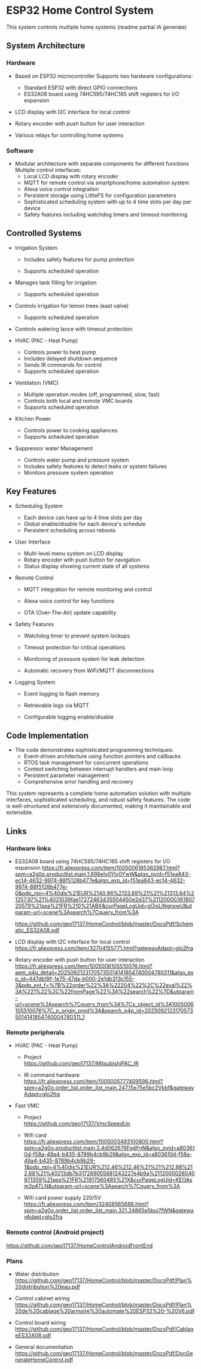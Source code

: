 # ESP32 Home Control System<br>
This system controls multiple home systems (readme partial IA generate)

## System Architecture

### Hardware

- Based on ESP32 microcontroller
  Supports two hardware configurations:
  - Standard ESP32 with direct GPIO connections
  - ES32A08 board using 74HC595/74HC165 shift registers for I/O expansion
  
- LCD display with I2C interface for local control
- Rotary encoder with push button for user interaction
- Various relays for controlling home systems

### Software

- Modular architecture with separate components for different functions
  Multiple control interfaces:
  - Local LCD display with rotary encoder
  - MQTT for remote control via smartphone/home automation system
  - Alexa voice control integration
  - Persistent storage using LittleFS for configuration parameters
  - Sophisticated scheduling system with up to 4 time slots per day per device
  - Safety features including watchdog timers and timeout monitoring

## Controlled Systems

- Irrigation System. 
  
  - Includes safety features for pump protection
  
  - Supports scheduled operation
  
- Manages tank filling for irrigation
  - Supports scheduled operation
  
- Controls irrigation for lemon trees (east valve)
  - Supports scheduled operation
  
- Controls watering lance with timeout protection

- HVAC (PAC - Heat Pump)
  - Controls power to heat pump
  - Includes delayed shutdown sequence
  - Sends IR commands for control
  - Supports scheduled operation
  
- Ventilation (VMC)
  - Multiple operation modes (off, programmed, slow, fast)
  - Controls both local and remote VMC boards
  - Supports scheduled operation
  
- Kitchen Power
  - Controls power to cooking appliances
  - Supports scheduled operation
  
- Suppressor water Management 
  - Controls water pump and pressure system
  - Includes safety features to detect leaks or system failures
  - Monitors pressure system operation

## Key Features

- Scheduling System
  - Each device can have up to 4 time slots per day
  - Global enable/disable for each device's schedule
  - Persistent scheduling across reboots

- User Interface
  - Multi-level menu system on LCD display
  - Rotary encoder with push button for navigation
  - Status display showing current state of all systems

- Remote Control

  - MQTT integration for remote monitoring and control

  - Alexa voice control for key functions

  - OTA (Over-The-Air) update capability


- Safety Features

  - Watchdog timer to prevent system lockups

  - Timeout protection for critical operations

  - Monitoring of pressure system for leak detection

  - Automatic recovery from WiFi/MQTT disconnections


- Logging System

  - Event logging to flash memory

  - Retrievable logs via MQTT

  - Configurable logging enable/disable


## Code Implementation

- The code demonstrates sophisticated programming techniques:
  - Event-driven architecture using function pointers and callbacks
  - RTOS task management for concurrent operations
  - Context switching between interrupt handlers and main loop
  - Persistent parameter management
  - Comprehensive error handling and recovery

This system represents a complete home automation solution with multiple interfaces, sophisticated scheduling, and robust safety features. The code is well-structured and extensively documented, making it maintainable and extensible.

## Links

### Hardware links

- ES32A08 board using 74HC595/74HC165 shift registers for I/O expansion
  https://fr.aliexpress.com/item/1005006185382987.html?spm=a2g0o.productlist.main.1.698elv0Ylv0YwW&algo_pvid=f51ea843-ec14-4632-9974-88f5128b477e&algo_exp_id=f51ea843-ec14-4632-9974-88f5128b477e-0&pdp_npi=4%40dis%21EUR%2140.96%2133.69%21%21%21313.64%21257.97%21%4021039fae17272463435504450e2d37%2112000036180720579%21sea%21FR%210%21ABX&curPageLogUid=gOixLiNgnswU&utparam-url=scene%3Asearch%7Cquery_from%3A<br>

  https://github.com/geo17137/HomeControl/blob/master/DocsPdf/Schematic_ES32A08.pdf<br>

- LCD display with I2C interface for local control<br>
  https://fr.aliexpress.com/item/32704155771.html?gatewayAdapt=glo2fra<br>

- Rotary encoder with push button for user interaction<br>
  https://fr.aliexpress.com/item/1005006105510076.html?aem_p4p_detail=20250921231705735014141854740004780311&algo_exp_id=447db19f-1e75-47da-b000-2e1db313c155-3&pdp_ext_f=%7B%22order%22%3A%22204%22%2C%22eval%22%3A%221%22%2C%22fromPage%22%3A%22search%22%7D&utparam-url=scene%3Asearch%7Cquery_from%3A%7Cx_object_id%3A1005006105510076%7C_p_origin_prod%3A&search_p4p_id=20250921231705735014141854740004780311_1

### Remote peripherals

- HVAC (PAC - Heat Pump)

  - Project<br>
    https://github.com/geo17137/MitsubishiPAC_IR

  - IR command hardware<br>
    https://fr.aliexpress.com/item/1005005777409596.html?spm=a2g0o.order_list.order_list_main.247.15e75e5bc2Vkbf&gatewayAdapt=glo2fra

- Fast  VMC

  - Project<br>
    https://github.com/geo17137/VmcSpeedUp

  - Wifi card <br>
    https://fr.aliexpress.com/item/1005003493100800.html?spm=a2g0o.productlist.main.3.4d062676Fq4FnN&algo_pvid=a803610d-f58a-49a4-b435-8789b4cb9b29&algo_exp_id=a803610d-f58a-49a4-b435-8789b4cb9b29-1&pdp_npi=4%40dis%21EUR%212.46%212.46%21%21%212.68%212.68%21%40213db7b317269055681243227e4b9a%2112000026040971359%21sea%21FR%21917560485%21X&curPageLogUid=KEOAsm3pATLN&utparam-url=scene%3Asearch%7Cquery_from%3A

  - Wifi card power supply 220/5V<br>
    https://fr.aliexpress.com/item/32408565688.html?spm=a2g0o.order_list.order_list_main.321.24865e5bui7fWN&gatewayAdapt=glo2fra

### Remote control (Android project)

https://github.com/geo17137/HomeControlAndroidFrontEnd

### Plans<br>

- Water distribution<br>
  https://github.com/geo17137/HomeControl/blob/master/DocsPdf/Plan%20distribution%20eau.pdf

- Control cabinet wiring<br>
  https://github.com/geo17137/HomeControl/blob/master/DocsPdf/Plan%20de%20cablage%20armoire%20automate%20ESP32%20-%20V6.pdf

- Control board wiring<br>
  https://github.com/geo17137/HomeControl/blob/master/DocsPdf/CablageES32A08.pdf

- General documentation<br>
  https://github.com/geo17137/HomeControl/blob/master/DocsPdf/DocGeneraleHomeControl.pdf



